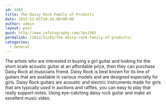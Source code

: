 ```yaml
---
id: 1465
title: The Daisy Rock Family of Products
date: 2012-12-01T10:24:00+00:00
author: admin
layout: post
guid: http://www.jafotography.com/?p=1465
permalink: /2012/12/01/the-daisy-rock-family-of-products/
categories:
  - General
---
```

The artists who are interested in buying a girl guitar and looking for the short scale acoustic guitar at an affordable price, then they can purchase Daisy Rock at musicians friend. Daisy Rock is best known for its line of guitars that are available in various models and are designed especially for girls. Daisy Rock guitars are acoustic and electric instruments made for girls that are typically used in auctions and raffles, you can easy to play that really support notes. Using eye-catching daisy rock guitar and make an excellent music video.